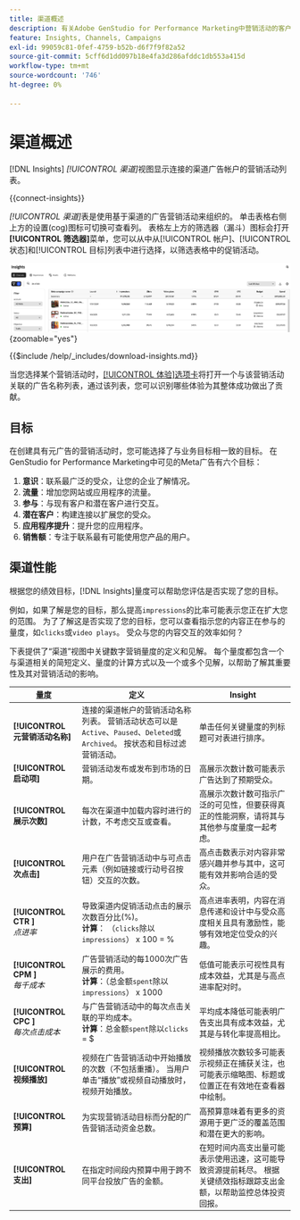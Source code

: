```yaml
---
title: 渠道概述
description: 有关Adobe GenStudio for Performance Marketing中营销活动的客户参与、性能、预算和支出的概述，请参阅。
feature: Insights, Channels, Campaigns
exl-id: 99059c81-0fef-4759-b52b-d6f7f9f82a52
source-git-commit: 5cff6d1dd097b18e4fa3d286afddc1db553a415d
workflow-type: tm+mt
source-wordcount: '746'
ht-degree: 0%

---
```


# 渠道概述

[!DNL Insights] _[!UICONTROL 渠道]_&#x200B;视图显示连接的渠道广告帐户的营销活动列表。

{{connect-insights}}

_[!UICONTROL 渠道]_&#x200B;表是使用基于渠道的广告营销活动来组织的。 单击表格右侧上方的设置(cog)图标可切换可查看列。 表格左上方的筛选器（漏斗）图标会打开&#x200B;**[!UICONTROL 筛选器]**&#x200B;菜单，您可以从中从[!UICONTROL 帐户]、[!UICONTROL 状态]和[!UICONTROL 目标]列表中进行选择，以筛选表格中的促销活动。

![渠道筛选器和表](/help/assets/insights-channels-filter.png){zoomable="yes"}

{{$include /help/_includes/download-insights.md}}

当您选择某个营销活动时，[[!UICONTROL 体验]选项卡](experiences.md)将打开一个与该营销活动关联的广告名称列表，通过该列表，您可以识别哪些体验为其整体成功做出了贡献。

## 目标

在创建具有元广告的营销活动时，您可能选择了与业务目标相一致的目标。 在GenStudio for Performance Marketing中可见的Meta广告有六个目标：

1. **意识**：联系最广泛的受众，让您的企业了解情况。
1. **流量**：增加您网站或应用程序的流量。
1. **参与**：与现有客户和潜在客户进行交互。
1. **潜在客户**：构建连接以扩展您的受众。
1. **应用程序提升**：提升您的应用程序。
1. **销售额**：专注于联系最有可能使用您产品的用户。

## 渠道性能

根据您的绩效目标，[!DNL Insights]量度可以帮助您评估是否实现了您的目标。

例如，如果了解是您的目标，那么提高`impressions`的比率可能表示您正在扩大您的范围。 为了了解这是否实现了您的目标，您可以查看指示您的内容正在参与的量度，如`clicks`或`video plays`。 受众与您的内容交互的效率如何？

下表提供了“渠道”视图中关键数字营销量度的定义和见解。 每个量度都包含一个与渠道相关的简短定义、量度的计算方式以及一个或多个见解，以帮助了解其重要性及其对营销活动的影响。

| 量度 | 定义 | Insight |
| ----------- | ----------------------------- | -------------------------------- |
| **[!UICONTROL 元营销活动名称]** | 连接的渠道帐户的营销活动名称列表。 营销活动状态可以是`Active`、`Paused`、`Deleted`或`Archived`。 按状态和目标过滤营销活动。 | 单击任何关键量度的列标题可对表进行排序。 |
| **[!UICONTROL 启动项]** | 营销活动发布或发布到市场的日期。 | 高展示次数计数可能表示广告达到了预期受众。 |
| **[!UICONTROL 展示次数]** | 每次在渠道中加载内容时进行的计数，不考虑交互或查看。 | 高展示次数计数可指示广泛的可见性，但要获得真正的性能洞察，请将其与其他参与度量度一起考虑。 |
| **[!UICONTROL 次点击]** | 用户在广告营销活动中与可点击元素（例如链接或行动号召按钮）交互的次数。 | 高点击数表示对内容非常感兴趣并参与其中，这可能有效并影响合适的受众。 |
| **[!UICONTROL CTR ]**<br>_点进率_ | 导致渠道内促销活动点击的展示次数百分比(%)。<br>**计算**： （`clicks`除以`impressions`） x 100 = % | 高点进率表明，内容在消息传递和设计中与受众高度相关且具有激励性，能够有效地定位受众的兴趣。 |
| **[!UICONTROL CPM ]**<br>_每千成本_ | 广告营销活动的每1000次广告展示的费用。 <br>**计算**：（总金额`spent`除以`impressions`） x 1000 | 低值可能表示可视性具有成本效益，尤其是与高点进率配对时。 |
| **[!UICONTROL CPC ]**<br>_每次点击成本_ | 与广告营销活动中的每次点击关联的平均成本。<br>**计算**：总金额`spent`除以`clicks` = $ | 平均成本降低可能表明广告支出具有成本效益，尤其是与转化率提高相比。 |
| **[!UICONTROL 视频播放]** | 视频在广告营销活动中开始播放的次数（不包括重播）。 当用户单击“播放”或视频自动播放时，视频开始播放。 | 视频播放次数较多可能表示视频正在捕获关注，也可能表示缩略图、标题或位置正在有效地在查看器中绘制。 |
| **[!UICONTROL 预算]** | 为实现营销活动目标而分配的广告营销活动资金总数。 | 高预算意味着有更多的资源用于更广泛的覆盖范围和潜在更大的影响。 |
| **[!UICONTROL 支出]** | 在指定时间段内预算中用于跨不同平台投放广告的金额。 | 在短时间内高支出量可能表示使用迅速，这可能导致资源提前耗尽。 根据关键绩效指标跟踪支出金额，以帮助监控总体投资回报。 |
